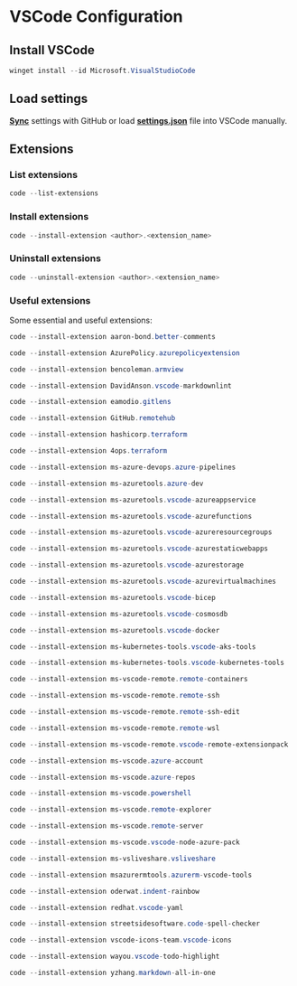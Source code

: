 # VSCode Configuration

## Install VSCode

```powershell
winget install --id Microsoft.VisualStudioCode
```

## Load settings

[**Sync**](https://code.visualstudio.com/docs/editor/settings-sync) settings with GitHub or load [**settings.json**](https://github.com/RustyTake-Off/dotfiles/blob/main/genfiles/vscode/settings.json) file into VSCode manually.

## Extensions

### List extensions

```powershell
code --list-extensions
```

### Install extensions

```powershell
code --install-extension <author>.<extension_name>
```

### Uninstall extensions

```powershell
code --uninstall-extension <author>.<extension_name>
```

### Useful extensions

Some essential and useful extensions:

```powershell
code --install-extension aaron-bond.better-comments

code --install-extension AzurePolicy.azurepolicyextension

code --install-extension bencoleman.armview

code --install-extension DavidAnson.vscode-markdownlint

code --install-extension eamodio.gitlens

code --install-extension GitHub.remotehub

code --install-extension hashicorp.terraform

code --install-extension 4ops.terraform

code --install-extension ms-azure-devops.azure-pipelines

code --install-extension ms-azuretools.azure-dev

code --install-extension ms-azuretools.vscode-azureappservice

code --install-extension ms-azuretools.vscode-azurefunctions

code --install-extension ms-azuretools.vscode-azureresourcegroups

code --install-extension ms-azuretools.vscode-azurestaticwebapps

code --install-extension ms-azuretools.vscode-azurestorage

code --install-extension ms-azuretools.vscode-azurevirtualmachines

code --install-extension ms-azuretools.vscode-bicep

code --install-extension ms-azuretools.vscode-cosmosdb

code --install-extension ms-azuretools.vscode-docker

code --install-extension ms-kubernetes-tools.vscode-aks-tools

code --install-extension ms-kubernetes-tools.vscode-kubernetes-tools

code --install-extension ms-vscode-remote.remote-containers

code --install-extension ms-vscode-remote.remote-ssh

code --install-extension ms-vscode-remote.remote-ssh-edit

code --install-extension ms-vscode-remote.remote-wsl

code --install-extension ms-vscode-remote.vscode-remote-extensionpack

code --install-extension ms-vscode.azure-account

code --install-extension ms-vscode.azure-repos

code --install-extension ms-vscode.powershell

code --install-extension ms-vscode.remote-explorer

code --install-extension ms-vscode.remote-server

code --install-extension ms-vscode.vscode-node-azure-pack

code --install-extension ms-vsliveshare.vsliveshare

code --install-extension msazurermtools.azurerm-vscode-tools

code --install-extension oderwat.indent-rainbow

code --install-extension redhat.vscode-yaml

code --install-extension streetsidesoftware.code-spell-checker

code --install-extension vscode-icons-team.vscode-icons

code --install-extension wayou.vscode-todo-highlight

code --install-extension yzhang.markdown-all-in-one
```
